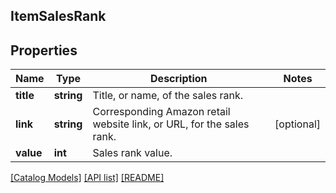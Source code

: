 ## ItemSalesRank

## Properties

Name | Type | Description | Notes
------------ | ------------- | ------------- | -------------
**title** | **string** | Title, or name, of the sales rank. |
**link** | **string** | Corresponding Amazon retail website link, or URL, for the sales rank. | [optional]
**value** | **int** | Sales rank value. |

[[Catalog Models]](../) [[API list]](../../Api) [[README]](../../../README.md)
